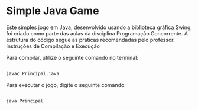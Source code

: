 # Simple Java Game

Este simples jogo em Java, desenvolvido usando a biblioteca gráfica Swing, foi criado como parte das aulas da disciplina Programação Concorrente. A estrutura do código segue as práticas recomendadas pelo professor.
Instruções de Compilação e Execução

Para compilar, utilize o seguinte comando no terminal:

```bash

javac Principal.java
```

Para executar o jogo, digite o seguinte comando:

```bash

java Principal
```
